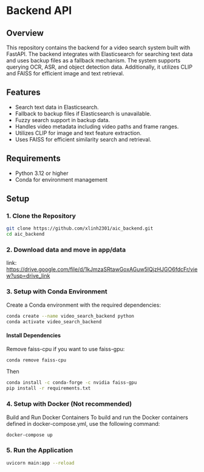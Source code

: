 # Backend API

## Overview

This repository contains the backend for a video search system built with FastAPI. The backend integrates with Elasticsearch for searching text data and uses backup files as a fallback mechanism. The system supports querying OCR, ASR, and object detection data. Additionally, it utilizes CLIP and FAISS for efficient image and text retrieval.

## Features

- Search text data in Elasticsearch.
- Fallback to backup files if Elasticsearch is unavailable.
- Fuzzy search support in backup data.
- Handles video metadata including video paths and frame ranges.
- Utilizes CLIP for image and text feature extraction.
- Uses FAISS for efficient similarity search and retrieval.

## Requirements

- Python 3.12 or higher
- Conda for environment management

## Setup

### 1. Clone the Repository

```bash
git clone https://github.com/xlinh2301/aic_backend.git
cd aic_backend
```
### 2. Download data and move in app/data
link: https://drive.google.com/file/d/1kJmzaSRtawGoxAGuw5lQjzHJGO6fdcFr/view?usp=drive_link

### 3. Setup with Conda Environment
Create a Conda environment with the required dependencies:

```bash
conda create --name video_search_backend python
conda activate video_search_backend
```

#### Install Dependencies
Remove faiss-cpu if you want to use faiss-gpu:
```bash
conda remove faiss-cpu
```
Then
```bash
conda install -c conda-forge -c nvidia faiss-gpu
pip install -r requirements.txt
```

### 4. Setup with Docker (Not recommended)
Build and Run Docker Containers
To build and run the Docker containers defined in docker-compose.yml, use the following command:
```bash
docker-compose up
```

### 5. Run the Application
```bash
uvicorn main:app --reload
```




